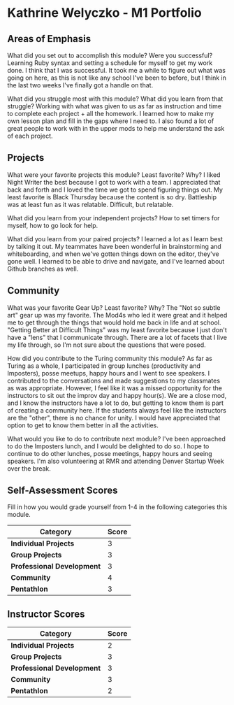 # Kathrine Welyczko - M1 Portfolio

## Areas of Emphasis

What did you set out to accomplish this module? Were you successful?
  Learning Ruby syntax and setting a schedule for myself to get my work done. I think that I was successful. It took me a while to figure out what was going on here, as this is not like any school I've been to before, but I think in the last two weeks I've finally got a handle on that.

What did you struggle most with this module? What did you learn from that struggle?
  Working with what was given to us as far as instruction and time to complete each project + all the homework. I learned how to make my own lesson plan and fill in the gaps where I need to. I also found a lot of great people to work with in the upper mods to help me understand the ask of each project.

## Projects

What were your favorite projects this module? Least favorite? Why?
  I liked Night Writer the best because I got to work with a team. I appreciated that back and forth and I loved the time we got to spend figuring things out. My least favorite is Black Thursday because the content is so dry. Battleship was at least fun as it was relatable. Difficult, but relatable.

What did you learn from your independent projects?
  How to set timers for myself, how to go look for help.

What did you learn from your paired projects?
  I learned a lot as I learn best by talking it out. My teammates have been wonderful in brainstorming and whiteboarding, and when we've gotten things down on the editor, they've gone well. I learned to be able to drive and navigate, and I've learned about Github branches as well.

## Community

What was your favorite Gear Up? Least favorite? Why?
  The "Not so subtle art" gear up was my favorite. The Mod4s who led it were great and it helped me to get through the things that would hold me back in life and at school.
  "Getting Better at Difficult Things" was my least favorite because I just don't have a "lens" that I communicate through. There are a lot of facets that I live my life through, so I'm not sure about the questions that were posed.

How did you contribute to the Turing community this module?
  As far as Turing as a whole, I participated in group lunches (productivity and Imposters), posse meetups, happy hours and I went to see speakers. I contributed to the conversations and made suggestions to my classmates as was appropriate.
  However, I feel like it was a missed opportunity for the instructors to sit out the improv day and happy hour(s). We are a close mod, and I know the instructors have a lot to do, but getting to know them is part of creating a community here. If the students always feel like the instructors are the "other", there is no chance for unity. I would have appreciated that option to get to know them better in all the activities.

What would you like to do to contribute next module?
  I've been approached to do the Imposters lunch, and I would be delighted to do so. I hope to continue to do other lunches, posse meetings, happy hours and seeing speakers. I'm also volunteering at RMR and attending Denver Startup Week over the break.

## Self-Assessment Scores

Fill in how you would grade yourself from 1-4 in the following categories this module.

| Category                     | Score |
| -----------------------------| ----- |
| **Individual Projects**      |   3   |
| **Group Projects**           |   3   |
| **Professional Development** |   3   |
| **Community**                |   4   |
| **Pentathlon**               |   3   |

## Instructor Scores  

| Category                     | Score |
| -----------------------------| ----- |
| **Individual Projects**      |   2   |
| **Group Projects**           |   3   |
| **Professional Development** |   3   |
| **Community**                |   3   |
| **Pentathlon**               |   2   |
